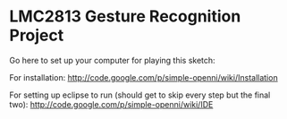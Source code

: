 # LMC2813 Gesture Recognition Project

Go here to set up your computer for playing this sketch: 

For installation: http://code.google.com/p/simple-openni/wiki/Installation

For setting up eclipse to run (should get to skip every step but the final two): http://code.google.com/p/simple-openni/wiki/IDE
